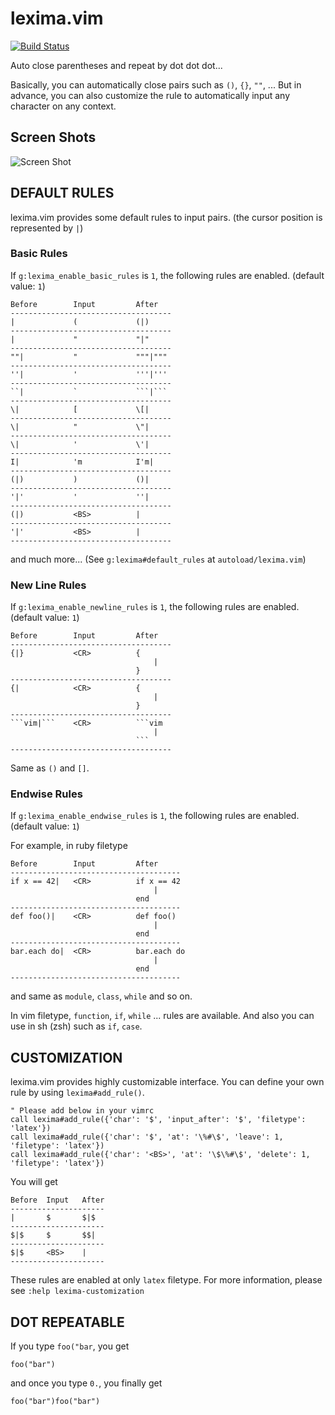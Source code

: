 lexima.vim
==========
[![Build Status](https://app.travis-ci.com/cohama/lexima.vim.svg?branch=master)](https://app.travis-ci.com/cohama/lexima.vim)

Auto close parentheses and repeat by dot dot dot...

Basically, you can automatically close pairs such as `()`, `{}`, `""`, ...
But in advance, you can also customize the rule to automatically input
any character on any context.

Screen Shots
-----------
![Screen Shot](http://i.gyazo.com/af2d7a59c82f93e49a6fd424dbbf6f88.gif)


DEFAULT RULES
-------------

lexima.vim provides some default rules to input pairs.
(the cursor position is represented by `|`)

### Basic Rules
If `g:lexima_enable_basic_rules` is `1`, the following rules are enabled.
(default value: `1`)

    Before        Input         After
    ------------------------------------
    |             (             (|)
    ------------------------------------
    |             "             "|"
    ------------------------------------
    ""|           "             """|"""
    ------------------------------------
    ''|           '             '''|'''
    ------------------------------------
    ``|           `             ```|```
    ------------------------------------
    \|            [             \[|
    ------------------------------------
    \|            "             \"|
    ------------------------------------
    \|            '             \'|
    ------------------------------------
    I|            'm            I'm|
    ------------------------------------
    (|)           )             ()|
    ------------------------------------
    '|'           '             ''|
    ------------------------------------
    (|)           <BS>          |
    ------------------------------------
    '|'           <BS>          |
    ------------------------------------

and much more... (See `g:lexima#default_rules` at `autoload/lexima.vim`)

### New Line Rules
If `g:lexima_enable_newline_rules` is `1`, the following rules are enabled.
(default value: `1`)

    Before        Input         After
    ------------------------------------
    {|}           <CR>          {
                                    |
                                }
    ------------------------------------
    {|            <CR>          {
                                    |
                                }
    ------------------------------------
    ```vim|```    <CR>          ```vim
                                    |
                                ```
    ------------------------------------

Same as `()` and `[]`.

### Endwise Rules
If `g:lexima_enable_endwise_rules` is `1`, the following rules are enabled.
(default value: `1`)

For example, in ruby filetype

    Before        Input         After
    --------------------------------------
    if x == 42|   <CR>          if x == 42
                                    |
                                end
    --------------------------------------
    def foo()|    <CR>          def foo()
                                    |
                                end
    --------------------------------------
    bar.each do|  <CR>          bar.each do
                                    |
                                end
    --------------------------------------

and same as `module`, `class`, `while` and so on.

In vim filetype, `function`, `if`, `while` ... rules are available.
And also you can use in sh (zsh) such as `if`, `case`.


CUSTOMIZATION
-------------
lexima.vim provides highly customizable interface.
You can define your own rule by using `lexima#add_rule()`.


```vim
" Please add below in your vimrc
call lexima#add_rule({'char': '$', 'input_after': '$', 'filetype': 'latex'})
call lexima#add_rule({'char': '$', 'at': '\%#\$', 'leave': 1, 'filetype': 'latex'})
call lexima#add_rule({'char': '<BS>', 'at': '\$\%#\$', 'delete': 1, 'filetype': 'latex'})
```

You will get

    Before  Input   After
    ---------------------
    |       $       $|$
    ---------------------
    $|$     $       $$|
    ---------------------
    $|$     <BS>    |
    ---------------------

These rules are enabled at only `latex` filetype.
For more information, please see `:help lexima-customization`


DOT REPEATABLE
--------------
If you type `foo("bar`, you get
```
foo("bar")
```

and once you type `0.`, you finally get
```
foo("bar")foo("bar")
```
